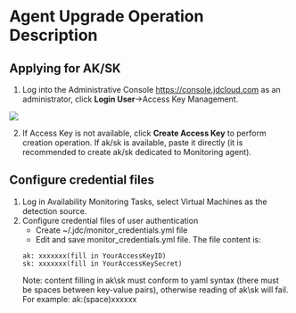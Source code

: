# Agent Upgrade Operation Description
## Applying for AK/SK  
1. Log into the Administrative Console https://console.jdcloud.com as an administrator, click **Login User**->Access Key Management.  

![](https://raw.githubusercontent.com/luolei-laurel/cn/patch-6/image/Cloud-Monitor/Usability-Monitor/aksk.png)  

2. If Access Key is not available, click **Create Access Key** to perform creation operation. If ak/sk is available, paste it directly (it is recommended to create ak/sk dedicated to Monitoring agent).  

## Configure credential files  
1. Log in Availability Monitoring Tasks, select Virtual Machines as the detection source.  
2. Configure credential files of user authentication
   - Create ~/.jdc/monitor_credentials.yml file
   - Edit and save monitor_credentials.yml file. The file content is:
   ```
   ak: xxxxxxx(fill in YourAccessKeyID)   
   sk: xxxxxxx(fill in YourAccessKeySecret) 
   ```  
   Note: content filling in ak\sk must conform to yaml syntax (there must be spaces between key-value pairs), otherwise reading of ak\sk will fail. For example: ak:(space)xxxxxx
